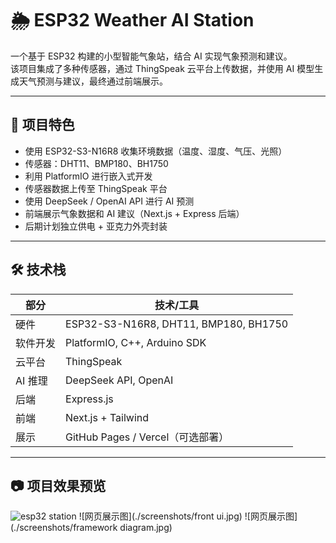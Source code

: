 # 🌦️ ESP32 Weather AI Station

一个基于 ESP32 构建的小型智能气象站，结合 AI 实现气象预测和建议。  
该项目集成了多种传感器，通过 ThingSpeak 云平台上传数据，并使用 AI 模型生成天气预测与建议，最终通过前端展示。

---

## 📌 项目特色

- 使用 ESP32-S3-N16R8 收集环境数据（温度、湿度、气压、光照）
- 传感器：DHT11、BMP180、BH1750
- 利用 PlatformIO 进行嵌入式开发
- 传感器数据上传至 ThingSpeak 平台
- 使用 DeepSeek / OpenAI API 进行 AI 预测
- 前端展示气象数据和 AI 建议（Next.js + Express 后端）
- 后期计划独立供电 + 亚克力外壳封装

---

## 🛠️ 技术栈

| 部分 | 技术/工具 |
|------|-----------|
| 硬件 | ESP32-S3-N16R8, DHT11, BMP180, BH1750 |
| 软件开发 | PlatformIO, C++, Arduino SDK |
| 云平台 | ThingSpeak |
| AI 推理 | DeepSeek API, OpenAI |
| 后端 | Express.js |
| 前端 | Next.js + Tailwind |
| 展示 | GitHub Pages / Vercel（可选部署） |

---

## 📷 项目效果预览
![esp32 station](https://github.com/user-attachments/assets/ba9c63ab-8d72-4bdd-96ec-f23a204f6ddc)
![网页展示图](./screenshots/front ui.jpg)
![网页展示图](./screenshots/framework diagram.jpg)

